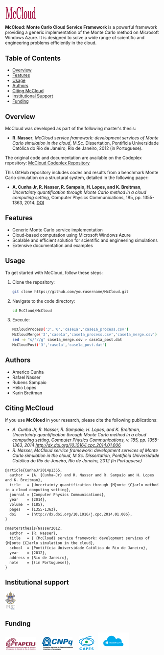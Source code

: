 <img src="logo/McCloud.png" width="20%">

**McCloud: Monte Carlo Cloud Service Framework** is a powerful framework providing a generic implementation of the Monte Carlo method on Microsoft Windows Azure. It is designed to solve a wide range of scientific and engineering problems efficiently in the cloud.

## Table of Contents
- [Overview](#overview)
- [Features](#features)
- [Usage](#usage)
- [Authors](#authors)
- [Citing McCloud](#citing-mccloud)
- [Institutional Support](#institutional-support)
- [Funding](#funding)

## Overview
McCloud was developed as part of the following master's thesis:
- **R. Nasser**, *McCloud service framework: development services of Monte Carlo simulation in the cloud*, M.Sc. Dissertation, Pontifícia Universidade Católica do Rio de Janeiro, Rio de Janeiro, 2012 (in Portuguese).

The original code and documentation are available on the Codeplex repository:
[McCloud Codeplex Repository](http://mccloud.codeplex.com)

This GitHub repository includes codes and results from a benchmark Monte Carlo simulation on a structural system, detailed in the following paper:
- **A. Cunha Jr, R. Nasser, R. Sampaio, H. Lopes, and K. Breitman**, *Uncertainty quantification through Monte Carlo method in a cloud computing setting*, Computer Physics Communications, 185, pp. 1355-1363, 2014. [DOI](http://dx.doi.org/10.1016/j.cpc.2014.01.006)

## Features
- Generic Monte Carlo service implementation
- Cloud-based computation using Microsoft Windows Azure
- Scalable and efficient solution for scientific and engineering simulations
- Extensive documentation and examples

## Usage
To get started with McCloud, follow these steps:
1. Clone the repository:
   ```bash
   git clone https://github.com/yourusername/McCloud.git
   ```
2. Navigate to the code directory:
   ```bash
   cd McCloud/McCloud
   ```
3. Execute:
   ```bash
   McCloudProcess('3','0','case1a','case1a_process.csv')
   McCloudMerge('3','case1a','case1a_process.csv','case1a_merge.csv')
   sed -e "s/'//g" case1a_merge.csv > case1a_post.dat
   McCloudPost('3','case1a','case1a_post.dat')
   ```

## Authors
- Americo Cunha
- Rafael Nasser
- Rubens Sampaio
- Hélio Lopes
- Karin Breitman

## Citing McCloud

If you use **McCloud** in your research, please cite the following publications:
- *A. Cunha Jr, R. Nasser, R. Sampaio, H. Lopes, and K. Breitman, Uncertainty quantification through Monte Carlo method in a cloud computing setting, Computer Physics Communications, v. 185, pp. 1355-1363, 2014 http://dx.doi.org/10.1016/j.cpc.2014.01.006*
- *R. Nasser, McCloud service framework: development services of Monte Carlo simulation in the cloud, M.Sc. Dissertation, Pontifícia Universidade Católica do
Rio de Janeiro, Rio de Janeiro, 2012 (in Portuguese)*

```
@article{CunhaJr2014p1355,
  author  = {A. {Cunha~Jr} and R. Nasser and R. Sampaio and H. Lopes and K. Breitman},
  title   = {Uncertainty quantification through {M}onte {C}arlo method in a cloud computing setting},
  journal = {Computer Physics Communications},
  year    = {2014},
  volume  = {185},
  pages   = {1355-1363},
  doi     = {http://dx.doi.org/10.1016/j.cpc.2014.01.006},
}
```

```
@mastersthesis{Nasser2012,
  author  = {R. Nasser},
  title   = { {McCloud} service framework: development services of {M}onte {C}arlo simulation in the cloud},
  school  = {Pontifícia Universidade Católica do Rio de Janeiro},
  year    = {2012},
  address = {Rio de Janeiro},
  note    = {(in Portuguese)},
}
```

## Institutional support

<img src="logo/logo_pucrio_color.jpg" width="07%">

## Funding

<img src="logo/faperj.jpg" width="20%"> &nbsp; &nbsp; <img src="logo/cnpq.png" width="20%"> &nbsp; &nbsp; <img src="logo/capes.png" width="10%"> &nbsp; <img src="logo/MS_Azure.jpg" width="20%">

